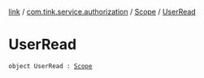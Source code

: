 [link](../../index.md) / [com.tink.service.authorization](../index.md) / [Scope](index.md) / [UserRead](./-user-read.md)

# UserRead

`object UserRead : `[`Scope`](index.md)